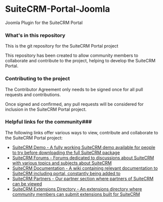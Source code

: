# SuiteCRM-Portal-Joomla
Joomla Plugin for the SuiteCRM Portal


### What's in this repository ###

This is the git repository for the SuiteCRM Portal project 

This repository has been created to allow community members to collaborate and contribute to the project, helping to develop the SuiteCRM Portal.

### Contributing to the project ###

The Contributor Agreement only needs to be signed once for all pull requests and contributions. 

Once signed and confirmed, any pull requests will be considered for inclusion in the SuiteCRM Portal project.

### Helpful links for the community###

The following links offer various ways to view, contribute and collaborate to the SuiteCRM Portal project:


+ [SuiteCRM Demo - A fully working SuiteCRM demo available for people to try before downloading the full SuiteCRM package][suitecrm_demo]
+ [SuiteCRM Forums - Forums dedicated to discussions about SuiteCRM with various topics and subjects about SuiteCRM][suitecrm_forums]
+ [SuiteCRM Documentation - A wiki containing relevant documentation to SuiteCRM including portal, constantly being added to][suitecrm_portal_docs]
+ [SuiteCRM Partners - Our partner section where partners of SuiteCRM can be viewed][suitecrm_partners]
+ [SuiteCRM Extensions Directory - An extensions directory where community members can submit extensions built for SuiteCRM][suitecrm_ext]

[suitecrm_demo]: https://suitecrm.com/demo
[suitecrm_forums]: https://suitecrm.com/forum/index
[suitecrm_Portal_docs]: https://suitecrm.com/wiki/index.php/Userguide#Advanced_Open_Cases_with_Portal
[suitecrm_partners]: https://suitecrm.com/community/partners
[suitecrm_ext]: https://store.suitecrm.com/

